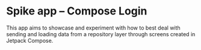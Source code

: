 # Spike app – Compose Login

This app aims to showcase and experiment with how to best deal with sending and
loading data from a repository layer through screens created in Jetpack Compose.
